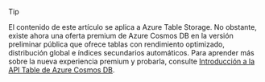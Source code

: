 > [!TIP]
> El contenido de este artículo se aplica a Azure Table Storage. No obstante, existe ahora una oferta premium de Azure Cosmos DB en la versión preliminar pública que ofrece tablas con rendimiento optimizado, distribución global e índices secundarios automáticos. Para aprender más sobre la nueva experiencia premium y probarla, consulte [Introducción a la API Table de Azure Cosmos DB](https://aka.ms/premiumtables).
>
